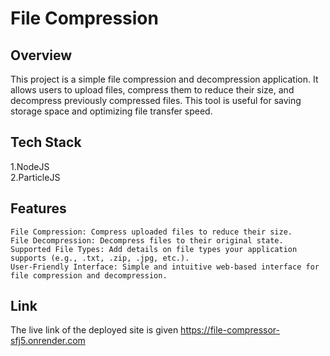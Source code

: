 # File Compression
## Overview
This project is a simple file compression and decompression application. It allows users to upload files, compress them to reduce their size, and decompress previously compressed files. This tool is useful for saving storage space and optimizing file transfer speed.</br>
## Tech Stack</br>
1.NodeJS</br>
2.ParticleJS</br>

## Features

    File Compression: Compress uploaded files to reduce their size.
    File Decompression: Decompress files to their original state.
    Supported File Types: Add details on file types your application supports (e.g., .txt, .zip, .jpg, etc.).
    User-Friendly Interface: Simple and intuitive web-based interface for file compression and decompression.


## Link
The live link of the deployed site is given
https://file-compressor-sfj5.onrender.com
